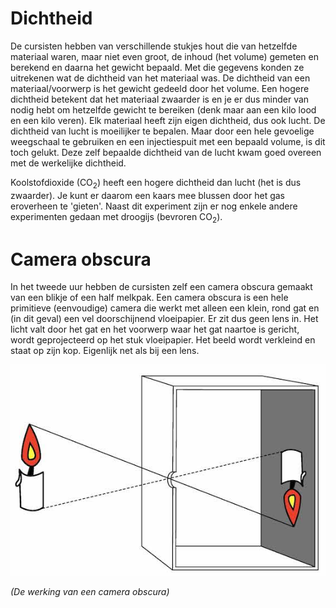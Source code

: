 # Dichtheid
De cursisten hebben van verschillende stukjes hout die van hetzelfde materiaal waren, maar niet even groot, de inhoud (het volume) gemeten en berekend en daarna het gewicht bepaald. Met die gegevens konden ze uitrekenen wat de dichtheid van het materiaal was. De dichtheid van een materiaal/voorwerp is het gewicht gedeeld door het volume. Een hogere dichtheid betekent dat het materiaal zwaarder is en je er dus minder van nodig hebt om hetzelfde gewicht te bereiken (denk maar aan een kilo lood en een kilo veren). Elk materiaal heeft zijn eigen dichtheid, dus ook lucht. De dichtheid van lucht is moeilijker te bepalen. Maar door een hele gevoelige weegschaal te gebruiken en een injectiespuit met een bepaald volume, is dit toch gelukt. Deze zelf bepaalde dichtheid van de lucht kwam goed overeen met de werkelijke dichtheid.

Koolstofdioxide (CO<sub>2</sub>) heeft een hogere dichtheid dan lucht (het is dus zwaarder). Je kunt er daarom een kaars mee blussen door het gas eroverheen te 'gieten'. Naast dit experiment zijn er nog enkele andere experimenten gedaan met droogijs (bevroren CO<sub>2</sub>).

# Camera obscura
In het tweede uur hebben de cursisten zelf een camera obscura gemaakt van een blikje of een half melkpak. Een camera obscura is een hele primitieve (eenvoudige) camera die werkt met alleen een klein, rond gat en (in dit geval) een vel doorschijnend vloeipapier. Er zit dus geen lens in. Het licht valt door het gat en het voorwerp waar het gat naartoe is gericht, wordt geprojecteerd op het stuk vloeipapier. Het beeld wordt verkleind en staat op zijn kop. Eigenlijk net als bij een lens.

![camera obscura](Camera_Obscura.jpg)

*(De werking van een camera obscura)*
